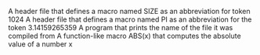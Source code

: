 A header file that defines a macro named
  SIZE as an abbreviation for token 1024
A header file that defines a macro named PI
  as an abbreviation for the token 3.14159265359
A program that prints the name of the file it was compiled from
A function-like macro ABS(x) that computes the absolute value of a number x

